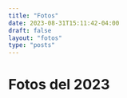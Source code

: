 ```yaml
---
title: "Fotos"
date: 2023-08-31T15:11:42-04:00
draft: false
layout: "fotos"
type: "posts"
---
```


# Fotos del 2023

